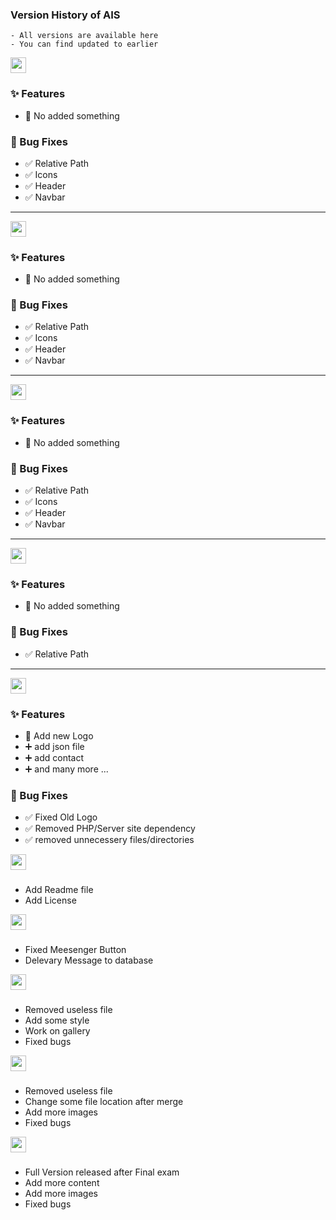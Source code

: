 ### Version History of AIS
```
- All versions are available here
- You can find updated to earlier
```



<!-- Another Version is start V3.0.4 -->
<div>
  <img src="https://img.shields.io/badge/Version-3.0.4-093633?logo=Git&logoColor=green" height="25"> <br>

### ✨ Features
  - 🌿 No added something

### 🐛 Bug Fixes
- ✅ Relative Path
- ✅ Icons
- ✅ Header
- ✅ Navbar

</div>
<!-- Another Version is start V3.0.4 -->

---

<!-- Another Version is start V3.0.3 -->
<div>
  <img src="https://img.shields.io/badge/Version-3.0.3-093633?logo=Git&logoColor=green" height="25"> <br>

### ✨ Features
  - 🌿 No added something

### 🐛 Bug Fixes
- ✅ Relative Path
- ✅ Icons
- ✅ Header
- ✅ Navbar

</div>
<!-- Another Version is start V3.0.3 -->

---

<!-- Another Version is start V3.0.2 -->
<div>
  <img src="https://img.shields.io/badge/Version-3.0.2-093633?logo=Git&logoColor=green" height="25"> <br>

### ✨ Features
  - 🌿 No added something

### 🐛 Bug Fixes
- ✅ Relative Path
- ✅ Icons
- ✅ Header
- ✅ Navbar

</div>
<!-- Another Version is start V3.0.2 -->

---

<!-- Another Version is start V3.0.1 -->
<div>
  <img src="https://img.shields.io/badge/Version-3.0.1-00f63f?logo=Git&logoColor=green" height="25"> <br>

### ✨ Features
  - 🌿 No added something

### 🐛 Bug Fixes
- ✅ Relative Path

</div>
<!-- Another Version is start V3.0.1 -->

---

<!-- Another Version is start V3.0.0 -->
<div>
  <img src="https://img.shields.io/badge/Version-3.0.0-00563f?logo=Git&logoColor=green" height="25"> <br>

### ✨ Features
  - 🌿 Add new Logo
  - ➕ add json file
  - ➕ add contact
  - ➕ and many more ...

### 🐛 Bug Fixes
- ✅ Fixed Old Logo
- ✅ Removed PHP/Server site dependency
- ✅ removed unnecessery files/directories

</div>
<!-- Another Version is start V3.0.0 -->

<!-- Another Version is start V2.0.4 -->
<div>
  <img src="https://img.shields.io/badge/Version-2.0.4-yellow?logo=Git&logoColor=green" height="25"> <br>

  ###
  - Add Readme file 
  - Add License
</div>
<!-- Another Version is end V2.0.4 -->

<!-- Another Version is start V2.0.3 -->
<div>
  <img src="https://img.shields.io/badge/Version-2.0.3-orange?logo=Git&logoColor=green" height="25"> <br>

  ###
  - Fixed Meesenger Button
  - Delevary Message to database
</div>
<!-- Another Version is end V2.0.3 -->

<!-- Another Version is start V2.0.2 -->
<div>
  <img src="https://img.shields.io/badge/Version-2.0.2-blue?logo=Git&logoColor=green" height="25"> <br>

  ###
  - Removed useless file
  - Add some style
  - Work on gallery
  - Fixed bugs
</div>
<!-- Another Version is end V2.0.2 -->

<!-- Another Version is start 2.0.1 -->
<div>
  <img src="https://img.shields.io/badge/Version-2.0.1-purple?logo=Git&logoColor=green" height="25"> <br>

  ###
  - Removed useless file
  - Change some file location after merge
  - Add more images
  - Fixed bugs
</div>
<!-- Another Version is end V2.0.1 -->

<!-- Another Version is start V2.0.0 -->
<div>
  <img src="https://img.shields.io/badge/Version-2.0.0-cyan?logo=Git&logoColor=green" height="25"> <br>

  ###
  - Full Version released after Final exam
  - Add more content
  - Add more images
  - Fixed bugs
</div>
<!-- Another Version is end V2.0.0 -->